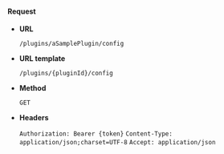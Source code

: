 #### Request

* **URL**

  `/plugins/aSamplePlugin/config`

* **URL template**

  `/plugins/{pluginId}/config`

* **Method**

  `GET`

* **Headers**

  `Authorization: Bearer {token}`
  `Content-Type: application/json;charset=UTF-8`
  `Accept: application/json`
